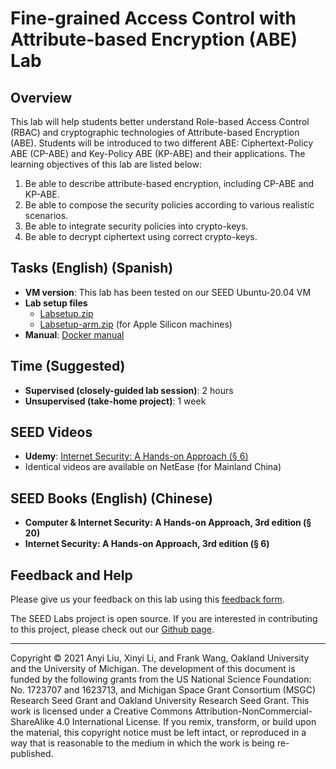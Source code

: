 # Fine-grained Access Control with Attribute-based Encryption (ABE) Lab

## Overview

This lab will help students better understand Role-based Access Control (RBAC) and cryptographic technologies of Attribute-based Encryption (ABE). Students will be introduced to two different ABE: Ciphertext-Policy ABE (CP-ABE) and Key-Policy ABE (KP-ABE) and their applications. The learning objectives of this lab are listed below:
1. Be able to describe attribute-based encryption, including CP-ABE and KP-ABE.
2. Be able to compose the security policies according to various realistic scenarios.
3. Be able to integrate security policies into crypto-keys.
4. Be able to decrypt ciphertext using correct crypto-keys.

## Tasks (English) (Spanish)

- **VM version**: This lab has been tested on our SEED Ubuntu-20.04 VM
- **Lab setup files**
  - [Labsetup.zip](link-to-labsetup.zip)
  - [Labsetup-arm.zip](link-to-labsetup-arm.zip) (for Apple Silicon machines)
- **Manual**: [Docker manual](link-to-docker-manual)

## Time (Suggested)

- **Supervised (closely-guided lab session)**: 2 hours
- **Unsupervised (take-home project)**: 1 week

## SEED Videos

- **Udemy**: [Internet Security: A Hands-on Approach (§ 6)](link-to-udemy-course)
- Identical videos are available on NetEase (for Mainland China)

## SEED Books (English) (Chinese)

- **Computer & Internet Security: A Hands-on Approach, 3rd edition (§ 20)**
- **Internet Security: A Hands-on Approach, 3rd edition (§ 6)**

## Feedback and Help

Please give us your feedback on this lab using this [feedback form](link-to-feedback-form).

The SEED Labs project is open source. If you are interested in contributing to this project, please check out our [Github page](https://github.com/seed-labs/seed-labs).

---

Copyright © 2021 Anyi Liu, Xinyi Li, and Frank Wang, Oakland University and the University of Michigan.
The development of this document is funded by the following grants from the US National Science Foundation: No. 1723707 and 1623713, and Michigan Space Grant Consortium (MSGC) Research Seed Grant and Oakland University Research Seed Grant. This work is licensed under a Creative Commons Attribution-NonCommercial-ShareAlike 4.0 International License. If you remix, transform, or build upon the material, this copyright notice must be left intact, or reproduced in a way that is reasonable to the medium in which the work is being re-published.
